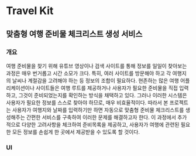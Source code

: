 # Travel Kit

## 맞춤형 여행 준비물 체크리스트 생성 서비스

### 개요
 여행 준비물을 찾기 위해 유튜브 영상이나 검색 사이트를 통해 정보를 일일이 찾아보는 과정은 매우 번거롭고 시간 소모가 크다. 특히, 여러 사이트를 방문해야 하고 각 여행지의 날씨나 계절감을 고려해야 하는 등 정보의 조합이 필요하다. 현존하는 많은 여행 어플리케이션이나 사이트들은 여행 루트를 제공하거나 사용자가 필요한 준비물을 직접 입력하고, 그것이 준비되었는지를 확인하는 방식을 채택하고 있다. 그러나 이러한 시스템은 사용자가 필요한 정보를 스스로 찾아야 하므로, 매우 비효율적이다. 따라서 본 프로젝트는 사용자가 여행지와 날짜를 입력하기만 하면 자동으로 맞춤형 준비물 체크리스트를 생성해주는 간편한 서비스를 구축하여 이러한 문제를 해결하고자 한다. 이 과정에서 추가적으로 다양한 고려사항을 체크하여 준비목록을 제공하고, 사용자가 여행에 관련된 필요한 모든 정보를 손쉽게 한 곳에서 제공받을 수 있도록 할 것이다.


### UI

<div display="block" style="overflow:scroll">

</div>

